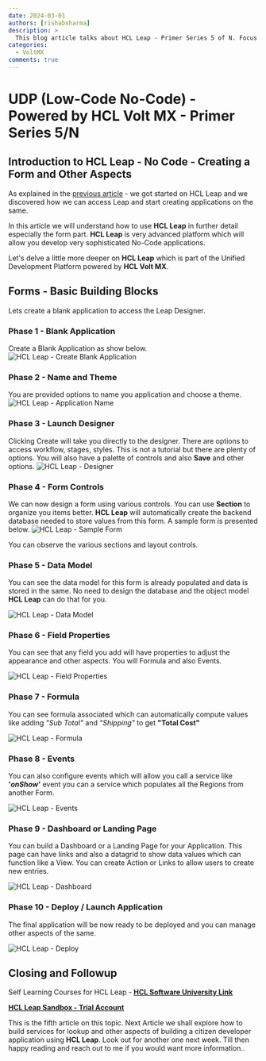 ```yaml
---
date: 2024-03-01
authors: [rishabsharma]
description: >
  This blog article talks about HCL Leap - Primer Series 5 of N. Focus on HCL Leap
categories:
  - VoltMX
comments: true
---
```


# **UDP (Low-Code No-Code) - Powered by HCL Volt MX - Primer Series 5/N**

## **Introduction to HCL Leap - No Code - Creating a Form and Other Aspects**

As explained in the [previous article](https://blog.cloudcollabdevtech.com/blog/2024/02/15/udp-low-code-no-code---powered-by-hcl-volt-mx---primer-series-4--n.html) - we got started on HCL Leap and we discovered how we can access Leap and start creating applications on the same.

In this article we will understand how to use **HCL Leap** in further detail especially the form part. **HCL Leap** is very advanced platform which will allow you develop very sophisticated No-Code applications.

Let's delve a little more deeper on **HCL Leap** which is part of the Unified Development Platform powered by **HCL Volt MX**.

<!-- more -->

## **Forms - Basic Building Blocks**

Lets create a blank application to access the Leap Designer.

### **Phase 1 - Blank Application**

Create a Blank Application as show below.
![HCL Leap - Create Blank Application](assets/images/leap5/leap1.png "HCL Leap - Create Blank Application")

### **Phase 2 - Name and Theme**

You are provided options to name you application and choose a theme.
![HCL Leap - Application Name](assets/images/leap5/leap2.png "HCL Leap - Application Name")

### **Phase 3 - Launch Designer**

Clicking Create will take you directly to the designer. There are options to access workflow, stages, styles. This is not a tutorial but there are plenty of options. You will also have a palette of controls and also **Save** and other options.
![HCL Leap - Designer](assets/images/leap5/leap3.png "HCL Leap - Designer")

### **Phase 4 - Form Controls**

We can now design a form using various controls. You can use **Section** to organize you items better. **HCL Leap** will automatically create the backend database needed to store values from this form. A sample form is presented below.
![HCL Leap - Sample Form](assets/images/leap5/leap4.png "HCL Leap - Sample Form")

You can observe the various sections and layout controls.

### **Phase 5 - Data Model**

You can see the data model for this form is already populated and data is stored in the same. No need to design the database and the object model **HCL Leap** can do that for you.

![HCL Leap - Data Model](assets/images/leap5/leap5.png "HCL Leap - Data Model")

### **Phase 6 - Field Properties**

You can see that any field you add will have properties to adjust the appearance and other aspects. You will Formula and also Events.

![HCL Leap - Field Properties](assets/images/leap5/leap6.png "HCL Leap - Field Properties")

### **Phase 7 - Formula**

You can see formula associated which can automatically compute values like adding _"Sub Total"_ and _"Shipping"_ to get **"Total Cost"**

![HCL Leap - Formula](assets/images/leap5/leap7.png "HCL Leap - Formula")

### **Phase 8 - Events**

You can also configure events which will allow you call a service like **'_onShow_'** event you can a service which populates all the Regions from another Form.

![HCL Leap - Events](assets/images/leap5/leap8.png "HCL Leap - Events")

### **Phase 9 - Dashboard or Landing Page**

You can build a Dashboard or a Landing Page for your Application. This page can have links and also a datagrid to show data values which can function like a View. You can create Action or Links to allow users to create new entries.

![HCL Leap - Dashboard](assets/images/leap5/leap9.png "HCL Leap - Dashboard")

### **Phase 10 - Deploy / Launch Application**

The final application will be now ready to be deployed and you can manage other aspects of the same.

![HCL Leap - Deploy](assets/images/leap5/leap10.png "HCL Leap - Deploy")

## **Closing and Followup**

Self Learning Courses for HCL Leap - [**HCL Software University Link**](https://hclsoftwareu.hcltechsw.com/hcl-leap)

[**HCL Leap Sandbox - Trial Account**](https://leapsandbox.hclpnp.com/leap-mx/)

This is the fifth article on this topic. Next Article we shall explore how to build services for lookup and other aspects of building a citizen developer application using **HCL Leap**. Look out for another one next week. Till then happy reading and reach out to me if you would want more information..
